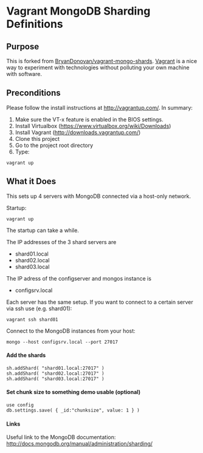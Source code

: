 # Vagrant MongoDB Sharding Definitions

## Purpose

This is forked from [BryanDonovan/vagrant-mongo-shards](https://github.com/BryanDonovan/vagrant-mongo-shards).
[Vagrant](http://vagrantup.com/) is a nice way to experiment with technologies without polluting your own machine with software.

## Preconditions

Please follow the install instructions at http://vagrantup.com/. In summary:

1. Make sure the VT-x feature is enabled in the BIOS settings.
2. Install Virtualbox (https://www.virtualbox.org/wiki/Downloads)
3. Install Vagrant (http://downloads.vagrantup.com/)
4. Clone this project
5. Go to the project root directory
6. Type:
```
vagrant up
```

## What it Does

This sets up 4 servers with MongoDB connected via a host-only network.

Startup:
```
vagrant up
```

The startup can take a while.

The IP addresses of the 3 shard servers are

- shard01.local
- shard02.local
- shard03.local

The IP adress of the configserver and mongos instance is

- configsrv.local

Each server has the same setup. If you want to connect to a certain server via ssh use (e.g. shard01):

```
vagrant ssh shard01
```

Connect to the MongoDB instances from your host:

```
mongo --host configsrv.local --port 27017
```

#### Add the shards 

```
sh.addShard( "shard01.local:27017" )
sh.addShard( "shard02.local:27017" )
sh.addShard( "shard03.local:27017" )
```

#### Set chunk size to something demo usable (optional)

```
use config
db.settings.save( { _id:"chunksize", value: 1 } )
```

#### Links

Useful link to the MongoDB documentation: http://docs.mongodb.org/manual/administration/sharding/
